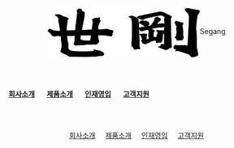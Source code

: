 <center><img align="center" width="300" height="100" src="segang_logo.png">Segang</center>

<br><br>

[**회사소개**](history.md) &nbsp;&nbsp;&nbsp;&nbsp; [**제품소개**](product.md) &nbsp;&nbsp;&nbsp;&nbsp; [**인재영입**](hr.md) &nbsp;&nbsp;&nbsp;&nbsp; [**고객지원**](cs.md)

<br><br>
<center><a href="history.md">회사소개</a> &nbsp;&nbsp;&nbsp;&nbsp;<a href="product.md">제품소개</a> &nbsp;&nbsp;&nbsp;&nbsp;<a href="hr.md">인재영입</a> &nbsp;&nbsp;&nbsp;&nbsp;<a href="cs.md">고객지원</a></center>

<!---<br><br><br><br>

*로고 이미지 클릭시, 유튜브!*<br>
[![alt-text-1](orca_img.png "title-1") ![alt-text-2](orca_text.png "title-2")](https://www.youtube.com/channel/UClkvy77vJXOmdub_qXVujSg)

Coloring text using diff..but it's not good ways i use
```diff
- text in red
+ text in green
! text in orange
# text in gray
@@ text in purple (and bold)@@
```
--> 
